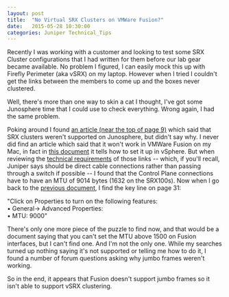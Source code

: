```yaml
---
layout: post
title:  "No Virtual SRX Clusters on VMWare Fusion?"
date:   2015-05-28 10:30:00
categories: Juniper Technical_Tips
---
```

Recently I was working with a customer and looking to test some SRX Cluster configurations that I had written for them before our lab gear became available. No problem I figured, I can easily mock this up with Firefly Perimeter (aka vSRX) on my laptop. However when I tried I couldn't get the links between the members to come up and the boxes never clustered.

Well, there's more than one way to skin a cat I thought, I've got some Junosphere time that I could use to check everything. Wrong again, I had the same problem.

Poking around I found [an article (near the top of page 9)](http://www.juniper.net/techpubs/software/junosphere/junosphere2.0/help/Junosphere_VSRX_Feature_Support_Guide.pdf) which said that SRX clusters weren't supported on Junosphere, but didn't say why. I never did find an article which said that it won't work in VMWare Fusion on my Mac, in fact in [this document](http://www.juniper.net/techpubs/en_US/firefly12.1x46-d10/information-products/pathway-pages/pathway-pages-vmware/security-virtual-perimeter-admin/security-virtual-perimeter-admin-vmware-pwp.pdf) it tells how to set it up in vSphere. But when reviewing the [technical requirements](http://kb.juniper.net/InfoCenter/index?page=content&id=KB25017) of those links -- which, if you'll recall, Juniper says should be direct cable connections rather than passing through a switch if possible -- I found that the Control Plane connections have to have an MTU of 9014 bytes (1632 on the SRX100s). Now when I go back to the [previous document](http://www.juniper.net/techpubs/en_US/firefly12.1x46-d10/information-products/pathway-pages/pathway-pages-vmware/security-virtual-perimeter-admin/security-virtual-perimeter-admin-vmware-pwp.pdf), I find the key line on page 31:

<p>"Click on Properties to turn on the following features:
<br>• General-> Advanced Properties:
<br>• MTU: 9000"

<p>There's only one more piece of the puzzle to find now, and that would be a document saying that you can't set the MTU above 1500 on Fusion interfaces, but I can't find one. And I'm not the only one. While my searches turned up nothing saying it's not supported or telling me how to do it, I found a number of forum questions asking why jumbo frames weren't working.
	
So in the end, it appears that Fusion doesn't support jumbo frames so it isn't able to support vSRX clustering.
